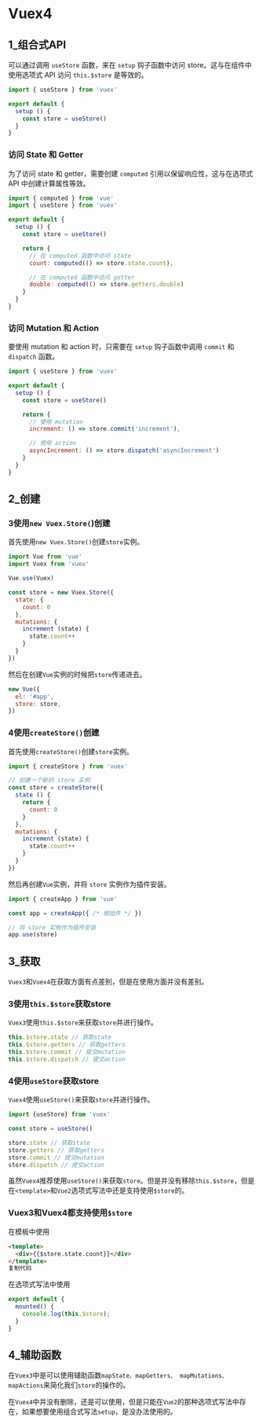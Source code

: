 # Vuex4

## 1_组合式API

可以通过调用 `useStore` 函数，来在 `setup` 钩子函数中访问 store。这与在组件中使用选项式 API 访问 `this.$store` 是等效的。

```js
import { useStore } from 'vuex'

export default {
  setup () {
    const store = useStore()
  }
}
```

### 访问 State 和 Getter

为了访问 state 和 getter，需要创建 `computed` 引用以保留响应性，这与在选项式 API 中创建计算属性等效。

```js
import { computed } from 'vue'
import { useStore } from 'vuex'

export default {
  setup () {
    const store = useStore()

    return {
      // 在 computed 函数中访问 state
      count: computed(() => store.state.count),

      // 在 computed 函数中访问 getter
      double: computed(() => store.getters.double)
    }
  }
}
```

### 访问 Mutation 和 Action

要使用 mutation 和 action 时，只需要在 `setup` 钩子函数中调用 `commit` 和 `dispatch` 函数。

```js
import { useStore } from 'vuex'

export default {
  setup () {
    const store = useStore()

    return {
      // 使用 mutation
      increment: () => store.commit('increment'),

      // 使用 action
      asyncIncrement: () => store.dispatch('asyncIncrement')
    }
  }
}
```



## 2_创建

### 3使用`new Vuex.Store(`)创建

首先使用`new Vuex.Store()`创建`store`实例。

```js
import Vue from 'vue'
import Vuex from 'vuex'

Vue.use(Vuex)

const store = new Vuex.Store({
  state: {
    count: 0
  },
  mutations: {
    increment (state) {
      state.count++
    }
  }
})
```

然后在创建`Vue`实例的时候把`store`传递进去。

```js
new Vue({
  el: '#app',
  store: store,
})
```

### 4使用`createStore()`创建

首先使用`createStore()`创建`store`实例。

```js
import { createStore } from 'vuex'

// 创建一个新的 store 实例
const store = createStore({
  state () {
    return {
      count: 0
    }
  },
  mutations: {
    increment (state) {
      state.count++
    }
  }
})

```

然后再创建`Vue`实例，并将 `store` 实例作为插件安装。

```js
import { createApp } from 'vue'

const app = createApp({ /* 根组件 */ })

// 将 store 实例作为插件安装
app.use(store)
```




## 3_获取

`Vuex3`和`Vuex4`在获取方面有点差别，但是在使用方面并没有差别。

### 3使用`this.$store`获取store

`Vuex3`使用`this.$store`来获取`store`并进行操作。

```js
this.$store.state // 获取state
this.$store.getters // 获取getters
this.$store.commit // 提交mutation
this.$store.dispatch // 提交action
```

### 4使用`useStore`获取store

`Vuex4`使用`useStore()`来获取`store`并进行操作。

```js
import {useStore} from 'vuex'

const store = useStore()

store.state // 获取state
store.getters // 获取getters
store.commit // 提交mutation
store.dispatch // 提交action
```

虽然`Vuex4`推荐使用`useStore()`来获取`store`。但是并没有移除`this.$store`，但是在`<template>`和`Vue2`选项式写法中还是支持使用`$store`的。



### Vuex3和Vuex4都支持使用`$store`

在模板中使用

```html
<template>
  <div>{{$store.state.count}}</div>
</template>
复制代码
```

在选项式写法中使用

```js
export default {
  mounted() {
    console.log(this.$store);
  }
}
```



## 4_辅助函数

在`Vuex3`中是可以使用辅助函数`mapState、mapGetters、 mapMutations、mapActions`来简化我们`store`的操作的。

在`Vuex4`中并没有删除，还是可以使用，但是只能在`Vue2`的那种选项式写法中存在，如果想要使用组合式写法`setup`，是没办法使用的。



















